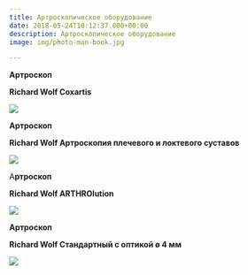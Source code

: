 ```yaml
---
title: Артроскопическое оборудование
date: 2018-05-24T10:12:37.000+00:00
description: Артроскопическое оборудование
image: img/photo-man-book.jpg

---
```

**Артроскоп**

**Richard Wolf Coxartis**

**![](/uploads/Coxartis_01-600x600-1.jpg)**

**Артроскоп**

**Richard Wolf Артроскопия плечевого и локтевого суставов**

![](/uploads/EllbogenSet_01.jpg)

А**ртроскоп**

**Richard Wolf ARTHROlution**

![](/uploads/ArthroLution_rw.jpg)

**Артроскоп**

**Richard Wolf Стандартный с оптикой ø 4 мм**

![](/uploads/standart_4mm.jpg)